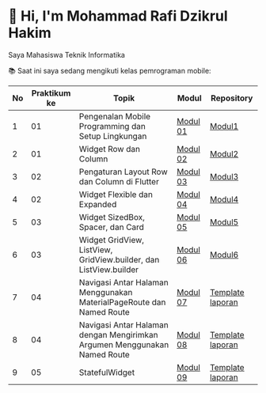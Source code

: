 # 👋 Hi, I'm Mohammad Rafi Dzikrul Hakim  

Saya Mahasiswa Teknik Informatika  

📚 Saat ini saya sedang mengikuti kelas pemrograman mobile:

| No | Praktikum ke | Topik                                                                 | Modul     | Repository |
|----|--------------|------------------------------------------------------------------------|-----------|-----------------|
| 1  | 01           | Pengenalan Mobile Programming dan Setup Lingkungan                     | [Modul 01](https://drive.google.com/file/d/1tnRWKf3rXeob56NUDLKrJgJks8mnVmsJ/view?usp=sharing) | [Modul1](https://github.com/Hakimrafi87/Modul1) |
| 2  | 01           | Widget Row dan Column                                                 | [Modul 02](https://drive.google.com/file/d/1MSCg_LQudhcdjrwu7oqVK9S1j0RTfOBO/view?usp=sharing) | [Modul2](https://github.com/Hakimrafi87/Modul2) |
| 3  | 02           | Pengaturan Layout Row dan Column di Flutter                           | [Modul 03](https://drive.google.com/file/d/1TtNfuKQkd3ZDUQsmx3QmnbQC5mq0hA-c/view?usp=sharing) | [Modul3](https://github.com/Hakimrafi87/Modul3) |
| 4  | 02           | Widget Flexible dan Expanded                                          | [Modul 04](https://drive.google.com/file/d/1a9Cp3qdy91UsdvS0tMuLVjcehhI_ziR9/view?usp=sharing) | [Modul4](https://github.com/Hakimrafi87/Modul4) |
| 5  | 03           | Widget SizedBox, Spacer, dan Card                                     | [Modul 05](https://drive.google.com/file/d/1PHyzgGieDqwfHJ6Ny1zqZf4BsVnqnx78/view?usp=sharing) | [Modul5](https://github.com/Hakimrafi87/Modul5) |
| 6  | 03           | Widget GridView, ListView, GridView.builder, dan ListView.builder     | [Modul 06](https://drive.google.com/file/d/1flfuvzn-6wU42mak8Qop-4bEjKg5tu-h/view?usp=sharing) | [Modul6](https://github.com/Hakimrafi87/Modul6) |
| 7  | 04           | Navigasi Antar Halaman Menggunakan MaterialPageRoute dan Named Route  | [Modul 07](#) | [Template laporan](#) |
| 8  | 04           | Navigasi Antar Halaman dengan Mengirimkan Argumen Menggunakan Named Route | [Modul 08](#) | [Template laporan](#) |
| 9  | 05           | StatefulWidget                                                       | [Modul 09](#) | [Template laporan](#) |
